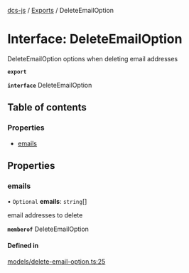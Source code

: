 [dcs-js](../README.md) / [Exports](../modules.md) / DeleteEmailOption

# Interface: DeleteEmailOption

DeleteEmailOption options when deleting email addresses

**`export`**

**`interface`** DeleteEmailOption

## Table of contents

### Properties

- [emails](DeleteEmailOption.md#emails)

## Properties

### <a id="emails" name="emails"></a> emails

• `Optional` **emails**: `string`[]

email addresses to delete

**`memberof`** DeleteEmailOption

#### Defined in

[models/delete-email-option.ts:25](https://github.com/unfoldingWord/dcs-js/blob/c677a54/models/delete-email-option.ts#L25)
